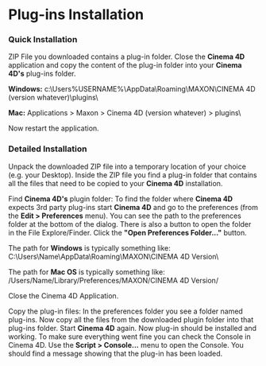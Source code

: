 # Plug-ins Installation

### Quick Installation

ZIP File you downloaded contains a plug-in folder. Close the **Cinema 4D** application and copy the content of the plug-in folder into your **Cinema 4D's** plug-ins folder.

**Windows:** c:\Users\%USERNAME%\AppData\Roaming\MAXON\CINEMA 4D \(version whatever\)\plugins\

**Mac:** Applications &gt; Maxon &gt; Cinema 4D \(version whatever\) &gt; plugins\

Now restart the application.

### Detailed Installation

Unpack the downloaded ZIP file into a temporary location of your choice \(e.g. your Desktop\). Inside the ZIP file you find a plug-in folder that contains all the files that need to be copied to your **Cinema 4D** installation.

Find **Cinema 4D's** plugin folder: To find the folder where **Cinema 4D** expects 3rd party plug-ins start **Cinema 4D** and go to the preferences \(from the **Edit &gt; Preferences** menu\). You can see the path to the preferences folder at the bottom of the dialog. There is also a button to open the folder in the File Explore/Finder. Click the **"Open Preferences Folder..."** button.

The path for **Windows** is typically something like: C:\Users\Name\AppData\Roaming\MAXON\CINEMA 4D Version\

The path for **Mac OS** is typically something like: /Users/Name/Library/Preferences/MAXON/CINEMA 4D Version/

Close the Cinema 4D Application.

Copy the plug-in files: In the preferences folder you see a folder named plug-ins. Now copy all the files from the downloaded plugin folder into that plug-ins folder. Start **Cinema 4D** again. Now plug-in should be installed and working. To make sure everything went fine you can check the Console in Cinema 4D. Use the **Script &gt; Console...** menu to open the Console. You should find a message showing that the plug-in has been loaded.

